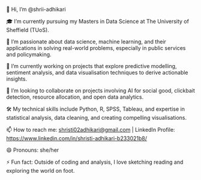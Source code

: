👋 Hi, I’m @shrii-adhikari

🎓 I’m currently pursuing my Masters in Data Science at The University of Sheffield (TUoS).

👀 I’m passionate about data science, machine learning, and their applications in solving real-world problems, especially in public services and policymaking.

🌱 I’m currently working on projects that explore predictive modelling, sentiment analysis, and data visualisation techniques to derive actionable insights.

💞️ I’m looking to collaborate on projects involving AI for social good, clickbait detection, resource allocation, and open data analytics.

🛠️ My technical skills include Python, R, SPSS, Tableau, and expertise in statistical analysis, data cleaning, and creating compelling visualisations.

📫 How to reach me: shristi02adhikari@gmail.com | LinkedIn Profile: https://www.linkedin.com/in/shristi-adhikari-b233021b8/

😄 Pronouns: she/her

⚡ Fun fact: Outside of coding and analysis, I love sketching reading and exploring the world on foot.
<!---
shrii-adhikari/shrii-adhikari is a ✨ special ✨ repository because its `README.md` (this file) appears on your GitHub profile.
You can click the Preview link to take a look at your changes.
--->
